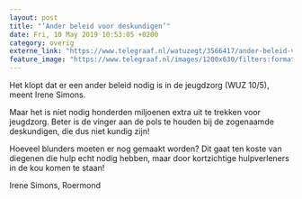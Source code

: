 ```yaml
---
layout: post
title: "’Ander beleid voor deskundigen’"
date: Fri, 10 May 2019 10:53:05 +0200
category: overig
externe_link: "https://www.telegraaf.nl/watuzegt/3566417/ander-beleid-voor-deskundigen"
feature_image: "https://www.telegraaf.nl/images/1200x630/filters:format(jpeg):quality(80)/cdn-kiosk-api.telegraaf.nl/fb087d84-7328-11e9-85a2-02c309bc01c1.jpg"
---
```


<p class="intro">Het klopt dat er een ander beleid nodig is in de jeugdzorg (WUZ 10/5), meent Irene Simons.</p> <p>Maar het is níet nodig honderden miljoenen extra uit te trekken voor jeugdzorg. Beter is de vinger aan de pols te houden bij de zogenaamde deskundigen, die dus niet kundig zijn!</p><p>Hoeveel blunders moeten er nog gemaakt worden? Dit gaat ten koste van diegenen die hulp echt nodig hebben, maar door kortzichtige hulpverleners in de kou komen te staan!</p><p>Irene Simons, Roermond</p>
